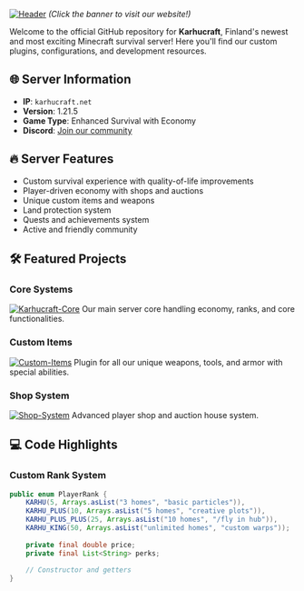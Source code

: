 [![Header](https://i.imgur.com/your-header-image.png)](https://karhucraft.net)
*(Click the banner to visit our website!)*

Welcome to the official GitHub repository for **Karhucraft**, Finland's newest and most exciting Minecraft survival server! Here you'll find our custom plugins, configurations, and development resources.

## 🌐 Server Information
- **IP**: `karhucraft.net`
- **Version**: 1.21.5
- **Game Type**: Enhanced Survival with Economy
- **Discord**: [Join our community](https://discord.gg/karhucraft)

## 🔥 Server Features
- Custom survival experience with quality-of-life improvements
- Player-driven economy with shops and auctions
- Unique custom items and weapons
- Land protection system
- Quests and achievements system
- Active and friendly community

## 🛠️ Featured Projects

### Core Systems
[![Karhucraft-Core](https://github-readme-stats.vercel.app/api/pin/?username=yourusername&repo=Karhucraft-Core&theme=dark)](https://github.com/yourusername/Karhucraft-Core)
Our main server core handling economy, ranks, and core functionalities.

### Custom Items
[![Custom-Items](https://github-readme-stats.vercel.app/api/pin/?username=yourusername&repo=Karhucraft-Items&theme=dark)](https://github.com/yourusername/Karhucraft-Items)
Plugin for all our unique weapons, tools, and armor with special abilities.

### Shop System
[![Shop-System](https://github-readme-stats.vercel.app/api/pin/?username=yourusername&repo=Karhucraft-Shops&theme=dark)](https://github.com/yourusername/Karhucraft-Shops)
Advanced player shop and auction house system.

## 💻 Code Highlights

### Custom Rank System
```java
public enum PlayerRank {
    KARHU(5, Arrays.asList("3 homes", "basic particles")),
    KARHU_PLUS(10, Arrays.asList("5 homes", "creative plots")),
    KARHU_PLUS_PLUS(25, Arrays.asList("10 homes", "/fly in hub")),
    KARHU_KING(50, Arrays.asList("unlimited homes", "custom warps"));
    
    private final double price;
    private final List<String> perks;
    
    // Constructor and getters
}
